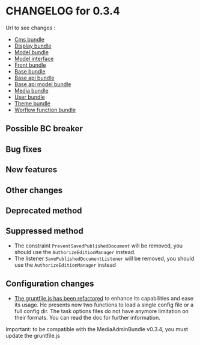 # CHANGELOG for 0.3.4

Url to see changes : 

 - [Cms bundle](https://github.com/open-orchestra/open-orchestra-cms-bundle/compare/v0.3.3...v0.3.4)
 - [Display bundle](https://github.com/open-orchestra/open-orchestra-display-bundle/compare/v0.3.3...v0.3.4)
 - [Model bundle](https://github.com/open-orchestra/open-orchestra-model-bundle/compare/v0.3.3...v0.3.4)
 - [Model interface](https://github.com/open-orchestra/open-orchestra-model-interface/compare/v0.3.3...v0.3.4)
 - [Front bundle](https://github.com/open-orchestra/open-orchestra-front-bundle/compare/v0.3.3...v0.3.4)
 - [Base bundle](https://github.com/open-orchestra/open-orchestra-base-bundle/compare/v0.3.3...v0.3.4)
 - [Base api bundle](https://github.com/open-orchestra/open-orchestra-base-api-bundle/compare/v0.3.3...v0.3.4)
 - [Base api model bundle](https://github.com/open-orchestra/open-orchestra-base-api-mongo-model-bundle/compare/v0.3.3...v0.3.4)
 - [Media bundle](https://github.com/open-orchestra/open-orchestra-media-bundle/compare/v0.3.3...v0.3.4)
 - [User bundle](https://github.com/open-orchestra/open-orchestra-user-bundle/compare/v0.3.3...v0.3.4)
 - [Theme bundle](https://github.com/open-orchestra/open-orchestra-theme-bundle/compare/v0.3.3...v0.3.4)
 - [Worflow function bundle](https://github.com/open-orchestra/open-orchestra-worflow-function-bundle/compare/v0.3.3...v0.3.4)

## Possible BC breaker

## Bug fixes

## New features

## Other changes

## Deprecated method

## Suppressed method

- The constraint `PreventSavedPublishedDocument` will be removed, you should use the `AuthorizeEditionManager`
  instead.
- The listener `SavePublishedDocumentListener` will be removed, you should use the `AuthorizeEditionManager`
  instead

## Configuration changes
 - [The gruntfile.js has been refactored](https://trello.com/c/H2W9iYDR/1259-2-gruntfile-revoir-le-loadconfig-pour-enlever-la-limitation-sur-l-ajout-de-taches-dans-des-bundles-externes-rencontree-par-nicot)
 to enhance its capabilities and ease its usage. He presents now two functions to load a single
 config file or a full config dir. The task options files do not have anymore limitation on their
 formats. You can read the doc for further information.

 Important: to be compatible with the MediaAdminBundle v0.3.4, you must update the gruntfile.js

